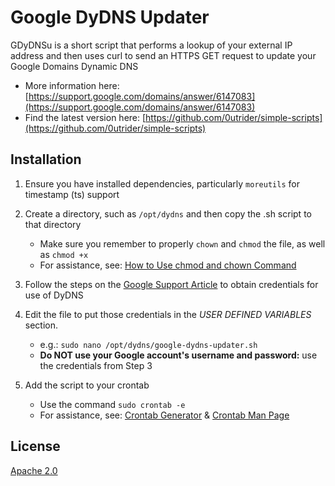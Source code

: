 # Google DyDNS Updater

GDyDNSu is a short script that performs a lookup of your external IP address and then uses curl to send an HTTPS GET request to update your Google Domains Dynamic DNS

- More information here: [https://support.google.com/domains/answer/6147083](https://support.google.com/domains/answer/6147083)
- Find the latest version here: [https://github.com/0utrider/simple-scripts](https://github.com/0utrider/simple-scripts)

## Installation

1. Ensure you have installed dependencies, particularly `moreutils` for timestamp (ts) support

2. Create a directory, such as `/opt/dydns` and then copy the .sh script to that directory
   - Make sure you remember to properly `chown` and `chmod` the file, as well as `chmod +x`
   - For assistance, see: [How to Use chmod and chown Command](https://www.cyberciti.biz/faq/how-to-use-chmod-and-chown-command/)

3. Follow the steps on the [Google Support Article](https://support.google.com/domains/answer/6147083) to obtain credentials for use of DyDNS

4. Edit the file to put those credentials in the *USER DEFINED VARIABLES* section.
   - e.g.: `sudo nano /opt/dydns/google-dydns-updater.sh`
   - **Do NOT use your Google account's username and password:** use the credentials from Step 3

4. Add the script to your crontab
   - Use the command `sudo crontab -e`
   - For assistance, see: [Crontab Generator](https://crontab-generator.org/) & [Crontab Man Page](https://man7.org/linux/man-pages/man5/crontab.5.html)


## License
[Apache 2.0](https://www.apache.org/licenses/LICENSE-2.0)
